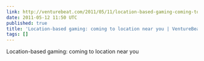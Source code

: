 ```yaml
---
link: http://venturebeat.com/2011/05/11/location-based-gaming-coming-to-location-near-you/?utm_source=feedburner&utm_medium=feed&utm_campaign=Feed%3A+Venturebeat+%28VentureBeat%29
date: 2011-05-12 11:50 UTC
published: true
title: 'Location-based gaming: coming to location near you | VentureBeat'
tags: []
---
```


Location-based gaming: coming to location near you
